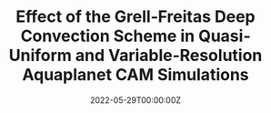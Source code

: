 ---
title: 'Effect of the Grell‐Freitas Deep Convection Scheme in Quasi‐Uniform and Variable‐Resolution Aquaplanet CAM Simulations'

authors:
  - Jihyeon Jang
  - William C. Skamarock
  - PSH
  - Colin M. Zarzycki
  - Koichi Sakaguchi
  - L. Ruby Leung

date: '2022-05-29T00:00:00Z'
publishDate: '2022-05-29T00:00:00Z'
publication_types: ['2']

publication: '*Journal of Advances in Modeling Earth Systems, 14(6)*'

abstract: ''

tags:

featured: false

links:
  - name: Paper
    url: https://doi.org/10.1029/2020MS002459
---